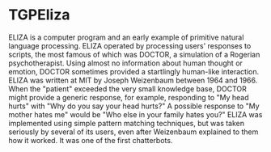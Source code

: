 # TGPEliza
ELIZA is a computer program and an early example of primitive natural language processing. ELIZA operated by processing users' responses to scripts, the most famous of which was DOCTOR, a simulation of a Rogerian psychotherapist. Using almost no information about human thought or emotion, DOCTOR sometimes provided a startlingly human-like interaction. ELIZA was written at MIT by Joseph Weizenbaum between 1964 and 1966.  When the "patient" exceeded the very small knowledge base, DOCTOR might provide a generic response, for example, responding to "My head hurts" with "Why do you say your head hurts?" A possible response to "My mother hates me" would be "Who else in your family hates you?" ELIZA was implemented using simple pattern matching techniques, but was taken seriously by several of its users, even after Weizenbaum explained to them how it worked. It was one of the first chatterbots.
